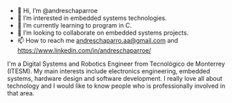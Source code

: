 - 👋 Hi, I’m @andreschaparroe
- 👀 I’m interested in embedded systems technologies.
- 🌱 I’m currently learning to program in C.
- 💞️ I’m looking to collaborate on embedded systems projects.
- 📫 How to reach me andreschaparro.aa@gmail.com and https://www.linkedin.com/in/andreschaparroe/

I'm a Digital Systems and Robotics Engineer from Tecnológico de Monterrey (ITESM). My main interests include electronics engineering, embedded systems, hardware design and software development.
I really love all about technology and I would like to know people who is professionally involved in that area.

<!---
andreschaparroe/andreschaparroe is a ✨ special ✨ repository because its `README.md` (this file) appears on your GitHub profile.
You can click the Preview link to take a look at your changes.
--->
